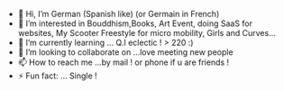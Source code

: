 - 👋 Hi, I’m German (Spanish like) (or Germain in French)
- 👀 I’m interested in Bouddhism,Books, Art Event, doing SaaS for websites, My Scooter Freestyle for micro mobility, Girls and Curves...
- 🌱 I’m currently learning ... Q.I eclectic ! > 220 :)
- 💞️ I’m looking to collaborate on ...love meeting new people
- 📫 How to reach me ...by mail ! or phone if u are friends !
- ⚡ Fun fact: ... Single !

<!---
German-38fr/German-38fr is a ✨ special ✨ repository because its `README.md` (this file) appears on your GitHub profile.
You can click the Preview link to take a look at your changes.
--->
